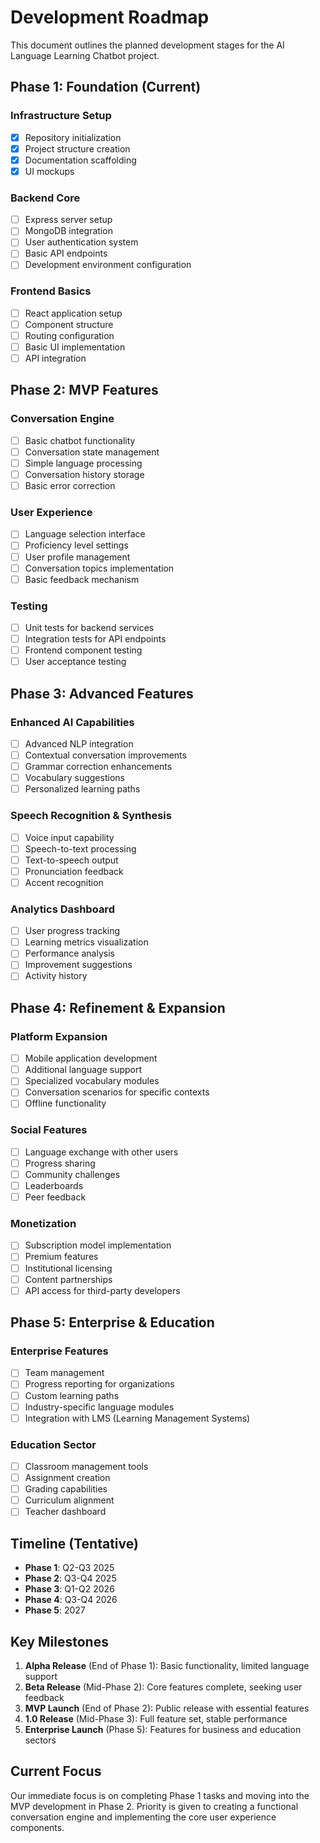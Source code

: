 # Development Roadmap

This document outlines the planned development stages for the AI Language Learning Chatbot project.

## Phase 1: Foundation (Current)

### Infrastructure Setup
- [x] Repository initialization
- [x] Project structure creation
- [x] Documentation scaffolding
- [x] UI mockups

### Backend Core
- [ ] Express server setup
- [ ] MongoDB integration
- [ ] User authentication system
- [ ] Basic API endpoints
- [ ] Development environment configuration

### Frontend Basics
- [ ] React application setup
- [ ] Component structure
- [ ] Routing configuration
- [ ] Basic UI implementation
- [ ] API integration

## Phase 2: MVP Features

### Conversation Engine
- [ ] Basic chatbot functionality
- [ ] Conversation state management
- [ ] Simple language processing
- [ ] Conversation history storage
- [ ] Basic error correction

### User Experience
- [ ] Language selection interface
- [ ] Proficiency level settings
- [ ] User profile management
- [ ] Conversation topics implementation
- [ ] Basic feedback mechanism

### Testing
- [ ] Unit tests for backend services
- [ ] Integration tests for API endpoints
- [ ] Frontend component testing
- [ ] User acceptance testing

## Phase 3: Advanced Features

### Enhanced AI Capabilities
- [ ] Advanced NLP integration
- [ ] Contextual conversation improvements
- [ ] Grammar correction enhancements
- [ ] Vocabulary suggestions
- [ ] Personalized learning paths

### Speech Recognition & Synthesis
- [ ] Voice input capability
- [ ] Speech-to-text processing
- [ ] Text-to-speech output
- [ ] Pronunciation feedback
- [ ] Accent recognition

### Analytics Dashboard
- [ ] User progress tracking
- [ ] Learning metrics visualization
- [ ] Performance analysis
- [ ] Improvement suggestions
- [ ] Activity history

## Phase 4: Refinement & Expansion

### Platform Expansion
- [ ] Mobile application development
- [ ] Additional language support
- [ ] Specialized vocabulary modules
- [ ] Conversation scenarios for specific contexts
- [ ] Offline functionality

### Social Features
- [ ] Language exchange with other users
- [ ] Progress sharing
- [ ] Community challenges
- [ ] Leaderboards
- [ ] Peer feedback

### Monetization
- [ ] Subscription model implementation
- [ ] Premium features
- [ ] Institutional licensing
- [ ] Content partnerships
- [ ] API access for third-party developers

## Phase 5: Enterprise & Education

### Enterprise Features
- [ ] Team management
- [ ] Progress reporting for organizations
- [ ] Custom learning paths
- [ ] Industry-specific language modules
- [ ] Integration with LMS (Learning Management Systems)

### Education Sector
- [ ] Classroom management tools
- [ ] Assignment creation
- [ ] Grading capabilities
- [ ] Curriculum alignment
- [ ] Teacher dashboard

## Timeline (Tentative)

- **Phase 1**: Q2-Q3 2025
- **Phase 2**: Q3-Q4 2025
- **Phase 3**: Q1-Q2 2026
- **Phase 4**: Q3-Q4 2026
- **Phase 5**: 2027

## Key Milestones

1. **Alpha Release** (End of Phase 1): Basic functionality, limited language support
2. **Beta Release** (Mid-Phase 2): Core features complete, seeking user feedback
3. **MVP Launch** (End of Phase 2): Public release with essential features
4. **1.0 Release** (Mid-Phase 3): Full feature set, stable performance
5. **Enterprise Launch** (Phase 5): Features for business and education sectors

## Current Focus

Our immediate focus is on completing Phase 1 tasks and moving into the MVP development in Phase 2. Priority is given to creating a functional conversation engine and implementing the core user experience components.